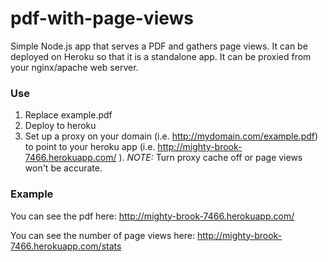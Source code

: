 pdf-with-page-views
===================

Simple Node.js app that serves a PDF and gathers page views. It can be deployed on Heroku so that it is a standalone app. It can be proxied from your nginx/apache web server.


### Use
1. Replace example.pdf
2. Deploy to heroku
3. Set up a proxy on your domain (i.e. http://mydomain.com/example.pdf) to point to your heroku app (i.e. http://mighty-brook-7466.herokuapp.com/ ). *NOTE:* Turn proxy cache off or page views won't be accurate.


### Example

You can see the pdf here: http://mighty-brook-7466.herokuapp.com/

You can see the number of page views here: http://mighty-brook-7466.herokuapp.com/stats
